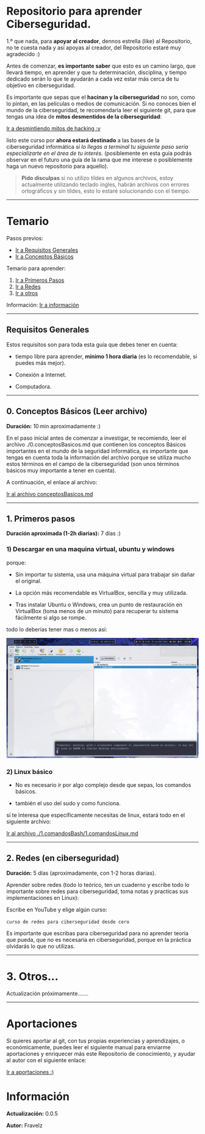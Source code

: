 # Repositorio para aprender Ciberseguridad.

1.º que nada, para **apoyar al creador**, dennos estrella (like) al Repositorio, no te cuesta nada y así apoyas al creador, del Repositorio estaré muy agradecido :)

Antes de comenzar, **es importante saber** que esto es un camino largo, que llevará tiempo, en aprender y que tu determinación, disciplina, y tiempo dedicado serán lo que te ayudarán a cada vez estar más cerca de tu objetivo en ciberseguridad.

Es importante que sepas que el **hacinan y la ciberseguridad** no son, como lo pintan, en las películas o medios de comunicación. Si no conoces bien el mundo de la ciberseguridad, te recomendaría leer el siguiente git, para que tengas una idea de **mitos desmentidos de la ciberseguridad**:

[Ir a desmintiendo mitos de hacking :v](./_mitos.md)

listo este curso por **ahora estará destinado** a las bases de la ciberseguridad informática *si lo llegas a terminal tu siguiente paso seria especializarte en el área de tu interés.* (posiblemente en esta guía podrás observar en el futuro una guía de la rama que me interese o posiblemente haga un nuevo repositorio para aquello).

> **Pido disculpas** si no utilizo tildes en algunos archivos, estoy actualmente utilizando teclado ingles, habrán archivos con errores ortográficos y sin tildes, esto lo estaré solucionando con el tiempo.

---

# Temario

Pasos previos: 
* [Ir a Requisitos Generales](#requisitos-generales) 
* [Ir a Conceptos Básicos](#0-conceptos-básicos-leer-archivo)

Temario para aprender: 
1. [Ir a Primeros Pasos](#1-primeros-pasos) 
2. [Ir a Redes](#2-redes-en-ciberseguridad) 
3. [Ir a otros](#3-otros)

Información: [Ir a información](#información)

---

## Requisitos Generales

Estos requisitos son para toda esta guía que debes tener en cuenta:

* tiempo libre para aprender, **mínimo 1 hora diaria** (es lo recomendable, si puedes más mejor).

* Conexión a Internet.

* Computadora.

---

## 0. Conceptos Básicos (Leer archivo)

**Duración:** 10 min aproximadamente :)

En el paso inicial antes de comenzar a investigar, te recomiendo, leer el archivo ./0.conceptosBasicos.md que contienen los conceptos Básicos importantes en el mundo de la seguridad informática, es importante que tengas en cuenta toda la información del archivo porque se utiliza mucho estos términos en el campo de la ciberseguridad (son unos términos básicos muy importante a tener en cuenta).

A continuación, el enlace al archivo:

[Ir al archivo conceptosBasicos.md](./0.conceptosBasicos.md)

---

## 1. Primeros pasos

**Duración aproximada (1-2h diarias):** 7 días :)

### 1) Descargar en una maquina virtual, ubuntu y windows 

porque:

* Sin importar tu sistema, usa una máquina virtual para trabajar sin dañar el original.

* La opción más recomendable es VirtualBox, sencilla y muy utilizada.

* Tras instalar Ubuntu o Windows, crea un punto de restauración en VirtualBox (toma menos de un minuto) para recuperar tu sistema fácilmente si algo se rompe.

todo lo deberías tener mas o menos así:

![Imagen de VirtualBox](./images/image-virtualbox.png)

### 2) Linux básico

* No es necesario ir por algo complejo desde que sepas, los comandos básicos.

* también el uso del sudo y como funciona.

si te interesa que específicamente necesitas de linux, estará todo en el siguiente archivo:

[Ir al archivo ./1.comandosBash/1.comandosLinux.md](./1.comandosBash/1.comandosLinux.md)

---

## 2. Redes (en ciberseguridad)

**Duración:** 5 días (aproximadamente, con 1-2 horas diarias).

Aprender sobre redes (todo lo teórico, ten un cuaderno y escribe todo lo importante sobre redes para ciberseguridad, toma notas y practicas sus implementaciones en Linux):

Escribe en YouTube y elige algún curso:

``` curso de redes para ciberseguridad desde cero ```

Es importante que escribas para ciberseguridad para no aprender teoría que pueda, que no es necesaria en ciberseguridad, porque en la práctica olvidarás lo que no utilizas.

---

# 3. Otros...

Actualización próximamente.......

---

# Aportaciones

Si quieres aportar al git, con tus propias experiencias y aprendizajes, o económicamente, puedes leer el siguiente manual para enviarme aportaciones y enriquecer más este Repositorio de conocimiento, y ayudar al autor con el siguiente enlace:

[Ir a aportaciones :)](./_aportaciones.md)

# Información

**Actualización:** 0.0.5

**Autor:** Fravelz

